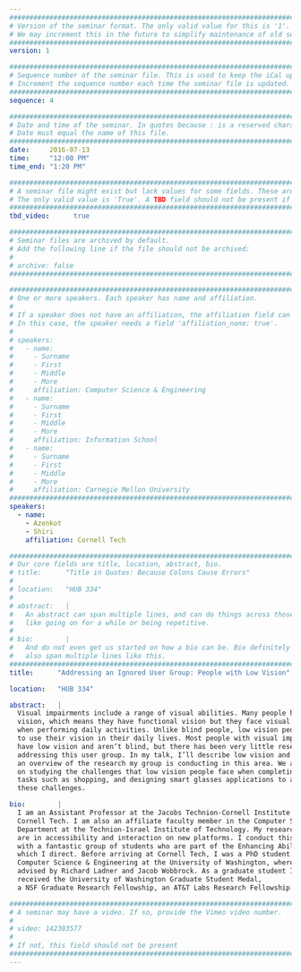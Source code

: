 ```yaml
---
################################################################################
# Version of the seminar format. The only valid value for this is '1'. 
# We may increment this in the future to simplify maintenance of old seminars.
################################################################################
version: 1

################################################################################
# Sequence number of the seminar file. This is used to keep the iCal up to date.
# Increment the sequence number each time the seminar file is updated.
################################################################################
sequence: 4

################################################################################
# Date and time of the seminar. In quotes because : is a reserved character.
# Date must equal the name of this file.
################################################################################
date:     2016-07-13
time:     "12:00 PM"
time_end: "1:20 PM"

################################################################################
# A seminar file might exist but lack values for some fields. These are 'TBD'. 
# The only valid value is 'True'. A TBD field should not be present if 'False'.
################################################################################
tbd_video:      true

################################################################################
# Seminar files are archived by default.
# Add the following line if the file should not be archived:
#
# archive: false
################################################################################

################################################################################
# One or more speakers. Each speaker has name and affiliation.
#
# If a speaker does not have an affiliation, the affiliation field can be removed.
# In this case, the speaker needs a field 'affiliation_none: true'.
#
# speakers:
#   - name: 
#     - Surname
#     - First
#     - Middle
#     - More
#     affiliation: Computer Science & Engineering 
#   - name: 
#     - Surname
#     - First
#     - Middle
#     - More
#     affiliation: Information School 
#   - name: 
#     - Surname
#     - First
#     - Middle
#     - More
#     affiliation: Carnegie Mellon University 
################################################################################
speakers:
  - name:
    - Azenkot
    - Shiri
    affiliation: Cornell Tech

################################################################################
# Our core fields are title, location, abstract, bio.
# title:      "Title in Quotes: Because Colons Cause Errors"
# 
# location:   "HUB 334"
# 
# abstract:   |
#   An abstract can span multiple lines, and can do things across those lines,
#   like going on for a while or being repetitive.
# 
# bio:        |
#   And do not even get us started on how a bio can be. Bio definitely can
#   also span multiple lines like this.
################################################################################
title:      "Addressing an Ignored User Group: People with Low Vision"

location:   "HUB 334"

abstract:   |
  Visual impairments include a range of visual abilities. Many people have low
  vision, which means they have functional vision but they face visual challenges
  when performing daily activities. Unlike blind people, low vision people tend
  to use their vision in their daily lives. Most people with visual impairments
  have low vision and aren’t blind, but there has been very little research
  addressing this user group. In my talk, I’ll describe low vision and present
  an overview of the research my group is conducting in this area. We are working
  on studying the challenges that low vision people face when completing daily
  tasks such as shopping, and designing smart glasses applications to address
  these challenges.

bio:        |
  I am an Assistant Professor at the Jacobs Technion-Cornell Institute at
  Cornell Tech. I am also an affiliate faculty member in the Computer Science
  Department at the Technion-Israel Institute of Technology. My research interests
  are in accessibility and interaction on new platforms. I conduct this research
  with a fantastic group of students who are part of the Enhancing Ability Lab,
  which I direct. Before arriving at Cornell Tech, I was a PhD student in
  Computer Science & Engineering at the University of Washington, where I was
  advised by Richard Ladner and Jacob Wobbrock. As a graduate student I
  received the University of Washington Graduate Student Medal,
  a NSF Graduate Research Fellowship, an AT&T Labs Research Fellowship.

################################################################################
# A seminar may have a video. If so, provide the Vimeo video number.
#
# video: 142303577
#
# If not, this field should not be present 
################################################################################
---
```

